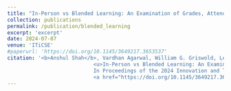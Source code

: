 ```yaml
---
title: "In-Person vs Blended Learning: An Examination of Grades, Attendance, Peer Support, Competitiveness, and Belonging"
collection: publications
permalink: /publication/blended_learning
excerpt: 'excerpt'
date: 2024-07-07
venue: 'ITiCSE'
#paperurl: 'https://doi.org/10.1145/3649217.3653537'
citation: '<b>Anshul Shah</b>, Vardhan Agarwal, William G. Griswold, Leo Porter, and Adalbert Gerald Soosai Raj. 2024. 
                            <u>In-Person vs Blended Learning: An Examination of Grades, Attendance, Peer Support, Competitiveness, and Belonging.</u>. 
                            In Proceedings of the 2024 Innovation and Technology in Computer Science Education V. 1 (ITiCSE 2024), July 8–10, 2024, Milan, Italy. ACM, New York, NY, USA, 7 pages.   
                            <a href="https://doi.org/10.1145/3649217.3653604">https://doi.org/10.1145/3649217.3653604</a>'
---
```


